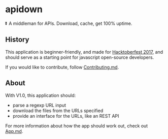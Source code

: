 # apidown
:arrow_double_down: A middleman for APIs. Download, cache, get 100% uptime.

## History
This application is beginner-friendly, and made for [Hacktoberfest 2017](https://hacktoberfest.digitalocean.com/), and should serve as a starting point for javascript open-source developers.

If you would like to contribute, follow [Contributing.md](CONTRIBUTING.md).


## About
With V1.0, this application should:

- parse a regexp URL input
- download the files from the URLs specified
- provide an interface for the URLs, like an REST API

For more information about how the app should work out, check out [App.md](APP.md).